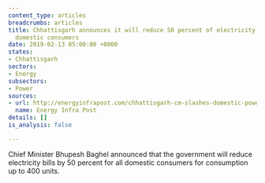 ```yaml
---
content_type: articles
breadcrumbs: articles
title: Chhattisgarh announces it will reduce 50 percent of electricity bills for all
  domestic consumers
date: 2019-02-13 05:00:00 +0000
states:
- Chhattisgarh
sectors:
- Energy
subsectors:
- Power
sources:
- url: http://energyinfrapost.com/chhattisgarh-cm-slashes-domestic-power-bills-half/
  name: Energy Infra Post
details: []
is_analysis: false

---
```

Chief Minister Bhupesh Baghel announced that the government will reduce electricity bills by 50 percent for all domestic consumers for consumption up to 400 units.